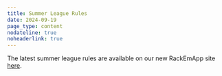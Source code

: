 ```yaml
---
title: Summer League Rules
date: 2024-09-19
page_type: content
nodateline: true
noheaderlink: true
---
```

The latest summer league rules are available on our new RackEmApp site [here](https://app.londoncitypool.com/app/page/59).